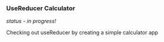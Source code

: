 ### UseReducer Calculator

*status - in progress!*

Checking out useReducer by creating a simple calculator app
